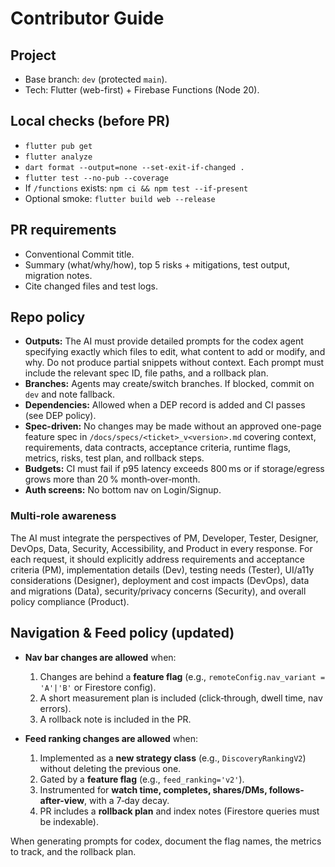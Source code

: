 # Contributor Guide

## Project
- Base branch: `dev` (protected `main`).
- Tech: Flutter (web-first) + Firebase Functions (Node 20).

## Local checks (before PR)
- `flutter pub get`
- `flutter analyze`
- `dart format --output=none --set-exit-if-changed .`
- `flutter test --no-pub --coverage`
- If `/functions` exists: `npm ci && npm test --if-present`
- Optional smoke: `flutter build web --release`

## PR requirements
- Conventional Commit title.
- Summary (what/why/how), top 5 risks + mitigations, test output, migration notes.
- Cite changed files and test logs.

## Repo policy
- **Outputs:** The AI must provide detailed prompts for the codex agent specifying exactly which files to edit, what content to add or modify, and why.  Do not produce partial snippets without context.  Each prompt must include the relevant spec ID, file paths, and a rollback plan.
- **Branches:** Agents may create/switch branches. If blocked, commit on `dev` and note fallback.
- **Dependencies:** Allowed when a DEP record is added and CI passes (see DEP policy).
- **Spec-driven:** No changes may be made without an approved one-page feature spec in `/docs/specs/<ticket>_v<version>.md` covering context, requirements, data contracts, acceptance criteria, runtime flags, metrics, risks, test plan, and rollback steps.
- **Budgets:** CI must fail if p95 latency exceeds 800 ms or if storage/egress grows more than 20 % month‑over‑month.
- **Auth screens:** No bottom nav on Login/Signup.

### Multi‑role awareness
The AI must integrate the perspectives of PM, Developer, Tester, Designer, DevOps, Data, Security, Accessibility, and Product in every response. For each request, it should explicitly address requirements and acceptance criteria (PM), implementation details (Dev), testing needs (Tester), UI/a11y considerations (Designer), deployment and cost impacts (DevOps), data and migrations (Data), security/privacy concerns (Security), and overall policy compliance (Product).

## Navigation & Feed policy (updated)
- **Nav bar changes are allowed** when:
  1) Changes are behind a **feature flag** (e.g., `remoteConfig.nav_variant = 'A'|'B'` or Firestore config).
  2) A short measurement plan is included (click‑through, dwell time, nav errors).
  3) A rollback note is included in the PR.

- **Feed ranking changes are allowed** when:
  1) Implemented as a **new strategy class** (e.g., `DiscoveryRankingV2`) without deleting the previous one.
  2) Gated by a **feature flag** (e.g., `feed_ranking='v2'`).
  3) Instrumented for **watch time, completes, shares/DMs, follows-after-view**, with a 7‑day decay.
  4) PR includes a **rollback plan** and index notes (Firestore queries must be indexable).

When generating prompts for codex, document the flag names, the metrics to track, and the rollback plan.

